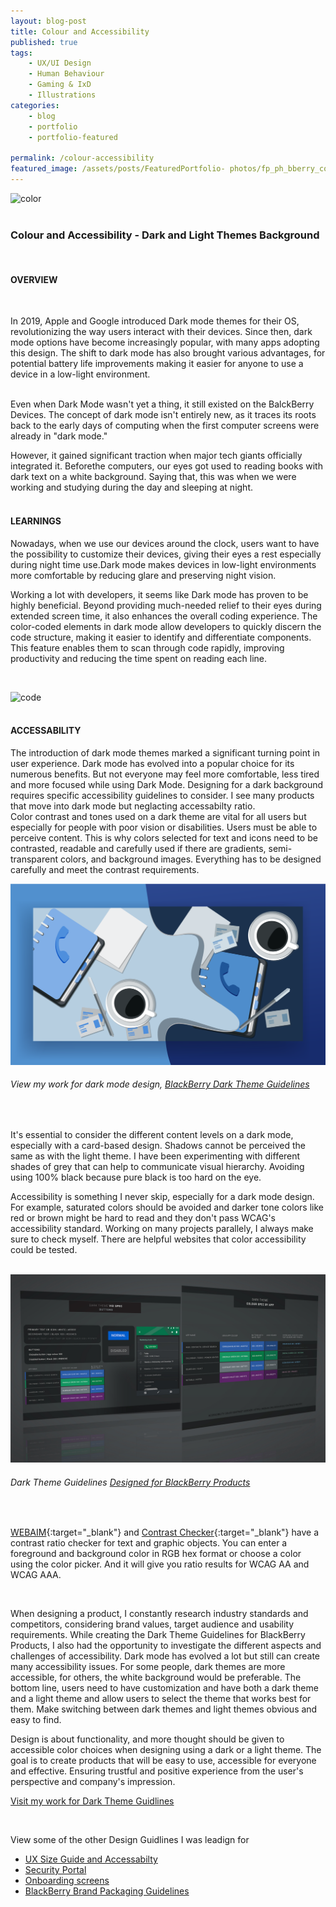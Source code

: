 ```yaml
---
layout: blog-post
title: Colour and Accessibility
published: true
tags: 
    - UX/UI Design
    - Human Behaviour
    - Gaming & IxD
    - Illustrations
categories:
    - blog
    - portfolio
    - portfolio-featured
    
permalink: /colour-accessibility
featured_image: /assets/posts/FeaturedPortfolio- photos/fp_ph_bberry_color1.png
---
```


![color](/assets/posts/2020-01-01-bp_Colour_Accessabilty_DarkLight/AdobeStock_248573161.jpeg "color")
<br>
<br> 

### Colour and Accessibility - Dark and Light Themes Background
<br>

#### OVERVIEW

<br>


In 2019, Apple and Google introduced Dark mode themes for their OS, revolutionizing the way users interact with their devices. Since then, dark mode options have become increasingly popular, with many apps adopting this design. The shift to dark mode has also brought various advantages, for potential battery life improvements making it easier for anyone to use a device in a low-light environment. 
<br>
<br>

Even when Dark Mode wasn't yet a thing, it still existed on the BalckBerry Devices. The concept of dark mode isn't entirely new, as it traces its roots back to the early days of computing when the first computer screens were already in "dark mode."

However, it gained significant traction when major tech giants officially integrated it. Beforethe computers, our eyes got used to reading books with dark text on a white background. Saying that, this was when we were working and studying during the day and sleeping at night. 
<br> 
<br>

#### LEARNINGS 

Nowadays, when we use our devices around the clock, users want to have the possibility to customize their devices, giving their eyes a rest especially during night time use.Dark mode makes devices in low-light environments more comfortable by reducing glare and preserving night vision. 


Working a lot with developers, it seems like Dark mode has proven to be highly beneficial. Beyond providing much-needed relief to their eyes during extended screen time, it also enhances the overall coding experience. The color-coded elements in dark mode allow developers to quickly discern the code structure, making it easier to identify and differentiate components. This feature enables them to scan through code rapidly, improving productivity and reducing the time spent on reading each line.

<br>


![code](/assets/posts/2020-01-01-bp_Colour_Accessabilty_DarkLight/AdobeStock_170801444.jpeg "code")
<br>
<br>

#### ACCESSABILITY 

The introduction of dark mode themes marked a significant turning point in user experience. Dark mode has evolved into a popular choice for its numerous benefits. But not everyone may feel more comfortable, less tired and more focused while using Dark Mode. Designing for a dark background requires specific accessibility guidelines to consider. I see many products that move into dark mode but neglacting accessabilty ratio.
<br>
Color contrast and tones used on a dark theme are vital for all users but especially for people with poor vision or disabilities. Users must be able to perceive content. This is why colors selected for text and icons need to be contrasted, readable and carefully used if there are gradients, semi-transparent colors, and background images. Everything has to be designed carefully and meet the contrast requirements. 
<br>


![Dark Theme UI](assets/posts/2020-01-01-bp_Colour_Accessabilty_DarkLight/light_dark.png "Dark Theme Guidlines")
###### View my work for dark mode design, [BlackBerry Dark Theme Guidelines](/dark-theme) 

<br>

It's essential to consider the different content levels on a dark mode, especially with a card-based design. Shadows cannot be perceived the same as with the light theme. I have been experimenting with different shades of grey that can help to communicate visual hierarchy. Avoiding using 100% black because pure black is too hard on the eye.  

Accessibility is something I never skip, especially for a dark mode design. For example, saturated colors should be avoided and darker tone colors like red or brown might be hard to read and they don't pass WCAG's accessibility standard. Working on many projects parallely, I always make sure to check myself.  There are helpful websites that color accessibility could be tested. 
<br>
<br>

![Dark Theme UI](assets/posts/2020-01-01-bp_Colour_Accessabilty_DarkLight/DArkThemMockup.jpg "Dark Theme Guidlines")
###### Dark Theme Guidelines [Designed for BlackBerry Products](/dark-theme)  
<br>


[WEBAIM](https://webaim.org/resources/contrastchecker/){:target="_blank"} and [Contrast Checker](https://contrastchecker.com/){:target="_blank"} have a contrast ratio checker for text and graphic objects. You can enter a foreground and background color in RGB hex format or choose a color using the color picker.  And it will give you ratio results for WCAG AA and WCAG AAA.

<br>



When designing a product, I constantly research industry standards and competitors, considering brand values, target audience and usability requirements. While creating the Dark Theme Guidelines for BlackBerry Products, I also had the opportunity to investigate the different aspects and challenges of accessibility. Dark mode has evolved a lot but still can create many accessibility issues. For some people, dark themes are more accessible, for others, the white background would be preferable. The bottom line, users need to have customization and have both a dark theme and a light theme and allow users to select the theme that works best for them. Make switching between dark themes and light themes obvious and easy to find.

Design is about functionality, and more thought should be given to accessible color choices when designing using a dark or a light theme. 
The goal is to create products that will be easy to use, accessible for everyone and effective. Ensuring trustful and positive experience from the user's perspective and company's impression.

[Visit my work for Dark Theme Guidlines](/dark-theme) 

<br>

View some of the other Design Guidlines I was leadign for

- [UX Size Guide and Accessabilty](/wb-hud)
- [Security Portal](/design-guidelines)
- [Onboarding screens](/empty-data)
- [BlackBerry Brand Packaging Guidelines](/bb-brand) 

